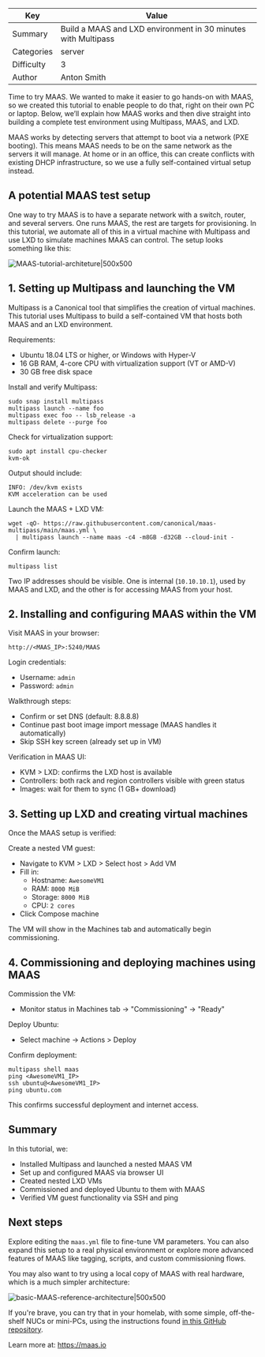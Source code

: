 | Key | Value |
| --- | --- |
| Summary | Build a MAAS and LXD environment in 30 minutes with Multipass |
| Categories | server |
| Difficulty | 3 |
| Author | Anton Smith |

Time to try MAAS. We wanted to make it easier to go hands-on with MAAS, so we created this tutorial to enable people to do that, right on their own PC or laptop. Below, we’ll explain how MAAS works and then dive straight into building a complete test environment using Multipass, MAAS, and LXD.

MAAS works by detecting servers that attempt to boot via a network (PXE booting). This means MAAS needs to be on the same network as the servers it will manage. At home or in an office, this can create conflicts with existing DHCP infrastructure, so we use a fully self-contained virtual setup instead.

## A potential MAAS test setup

One way to try MAAS is to have a separate network with a switch, router, and several servers. One runs MAAS, the rest are targets for provisioning. In this tutorial, we automate all of this in a virtual machine with Multipass and use LXD to simulate machines MAAS can control.  The setup looks something like this:

![MAAS-tutorial-architeture|500x500](upload://kHdpli4aleyQU80GIBqyAIqgxCA.jpeg)


## 1. Setting up Multipass and launching the VM

Multipass is a Canonical tool that simplifies the creation of virtual machines. This tutorial uses Multipass to build a self-contained VM that hosts both MAAS and an LXD environment.

Requirements:
- Ubuntu 18.04 LTS or higher, or Windows with Hyper-V
- 16 GB RAM, 4-core CPU with virtualization support (VT or AMD-V)
- 30 GB free disk space

Install and verify Multipass:
```
sudo snap install multipass
multipass launch --name foo
multipass exec foo -- lsb_release -a
multipass delete --purge foo
```

Check for virtualization support:
```
sudo apt install cpu-checker
kvm-ok
```
Output should include:
```
INFO: /dev/kvm exists
KVM acceleration can be used
```

Launch the MAAS + LXD VM:
```
wget -qO- https://raw.githubusercontent.com/canonical/maas-multipass/main/maas.yml \
  | multipass launch --name maas -c4 -m8GB -d32GB --cloud-init -
```

Confirm launch:
```
multipass list
```
Two IP addresses should be visible. One is internal (`10.10.10.1`), used by MAAS and LXD, and the other is for accessing MAAS from your host.

## 2. Installing and configuring MAAS within the VM

Visit MAAS in your browser:
```
http://<MAAS_IP>:5240/MAAS
```

Login credentials:
- Username: `admin`
- Password: `admin`

Walkthrough steps:
- Confirm or set DNS (default: 8.8.8.8)
- Continue past boot image import message (MAAS handles it automatically)
- Skip SSH key screen (already set up in VM)

Verification in MAAS UI:
- KVM > LXD: confirms the LXD host is available
- Controllers: both rack and region controllers visible with green status
- Images: wait for them to sync (1 GB+ download)

## 3. Setting up LXD and creating virtual machines

Once the MAAS setup is verified:

Create a nested VM guest:
- Navigate to KVM > LXD > Select host > Add VM
- Fill in:
  - Hostname: `AwesomeVM1`
  - RAM: `8000 MiB`
  - Storage: `8000 MiB`
  - CPU: `2 cores`
- Click Compose machine

The VM will show in the Machines tab and automatically begin commissioning.

## 4. Commissioning and deploying machines using MAAS

Commission the VM:
- Monitor status in Machines tab → "Commissioning" → "Ready"

Deploy Ubuntu:
- Select machine → Actions > Deploy

Confirm deployment:
```
multipass shell maas
ping <AwesomeVM1_IP>
ssh ubuntu@<AwesomeVM1_IP>
ping ubuntu.com
```

This confirms successful deployment and internet access.

## Summary

In this tutorial, we:

- Installed Multipass and launched a nested MAAS VM
- Set up and configured MAAS via browser UI
- Created nested LXD VMs
- Commissioned and deployed Ubuntu to them with MAAS
- Verified VM guest functionality via SSH and ping

## Next steps

Explore editing the `maas.yml` file to fine-tune VM parameters. You can also expand this setup to a real physical environment or explore more advanced features of MAAS like tagging, scripts, and custom commissioning flows.

You may also want to try using a local copy of MAAS with real hardware, which is a much simpler architecture:

![basic-MAAS-reference-architecture|500x500](upload://gXmpXjTxzwSiFDR6qVMrysNQ7Nv.jpeg)

If you're brave, you can try that in your homelab, with some simple, off-the-shelf NUCs or mini-PCs, using the instructions found [in this GitHub repository](https://github.com/canonical/maas-hw-tutorial).  

Learn more at: https://maas.io
